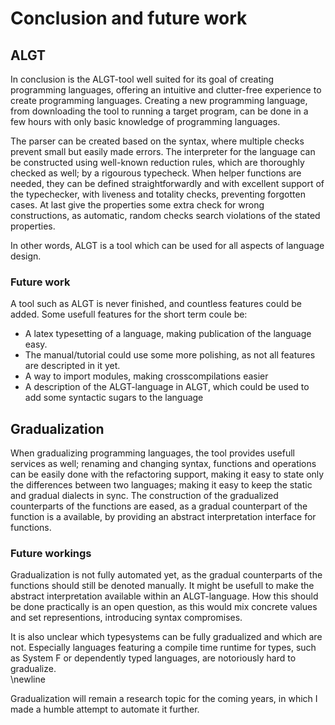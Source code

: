 
 Conclusion and future work
============================

ALGT
----

In conclusion is the ALGT-tool well suited for its goal of creating programming languages, offering an intuitive and clutter-free experience to create programming languages. Creating a new programming language, from downloading the tool to running a target program, can be done in a few hours with only basic knowledge of programming languages.

The parser can be created based on the syntax, where multiple checks prevent small but easily made errors. The interpreter for the language can be constructed using well-known reduction rules, which are thoroughly checked as well; by a rigourous typecheck. When helper functions are needed, they can be defined straightforwardly and with excellent support of the typechecker, with liveness and totality checks, preventing forgotten cases. At last give the properties some extra check for wrong constructions, as automatic, random checks search violations of the stated properties.

In other words, ALGT is a tool which can be used for all aspects of language design.

### Future work

A tool such as ALGT is never finished, and countless features could be added. Some usefull features for the short term coule be:

- A latex typesetting of a language, making publication of the language easy.
- The manual/tutorial could use some more polishing, as not all features are descripted in it yet.
- A way to import modules, making crosscompilations easier
- A description of the ALGT-language in ALGT, which could be used to add some syntactic sugars to the language


Gradualization
--------------

When gradualizing programming languages, the tool provides usefull services as well; renaming and changing syntax, functions and operations can be easily done with the refactoring support, making it easy to state only the differences between two languages; making it easy to keep the static and gradual dialects in sync. The construction of the gradualized counterparts of the functions are eased, as a gradual counterpart of the function is a available, by providing an abstract interpretation interface for functions.

### Future workings

Gradualization is not fully automated yet, as the gradual counterparts of the functions should still be denoted manually. It might be usefull to make the abstract interpretation available within an ALGT-language. How this should be done practically is an open question, as this would mix concrete values and set representions, introducing syntax compromises.

It is also unclear which typesystems can be fully gradualized and which are not. Especially languages featuring a compile time runtime for types, such as System F or dependently typed languages, are notoriously hard to gradualize.   
\newline

Gradualization will remain a research topic for the coming years, in which I made a humble attempt to automate it further.
